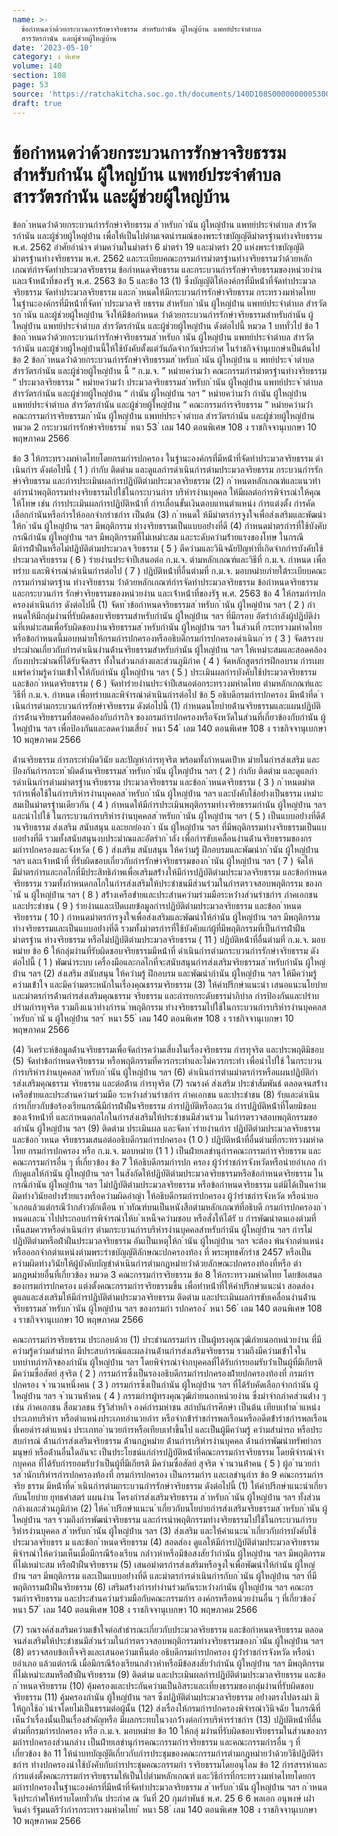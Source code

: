 ```yaml
---
name: >-
  ข้อกำหนดว่าด้วยกระบวนการรักษาจริยธรรม สำหรับกำนัน ผู้ใหญ่บ้าน แพทย์ประจำตำบล
  สารวัตรกำนัน และผู้ช่วยผู้ใหญ่บ้าน
date: '2023-05-10'
category: ง พิเศษ
volume: 140
section: 108
page: 53
source: 'https://ratchakitcha.soc.go.th/documents/140D108S0000000005300.pdf'
draft: true
---
```


# ข้อกำหนดว่าด้วยกระบวนการรักษาจริยธรรม สำหรับกำนัน ผู้ใหญ่บ้าน แพทย์ประจำตำบล สารวัตรกำนัน และผู้ช่วยผู้ใหญ่บ้าน

ข้อก ําหนดว่ําด้วยกระบวนกํารรักษําจริยธรรม ส ําหรับก ํานัน ผู้ใหญ่บ้ําน แพทย์ประจําตําบล สํารวัตรกํานัน และผู้ช่วยผู้ใหญ่บ้ําน เพื่อให้เป็นไปตํามเจตนํารมณ์ของพระรําชบัญญัติมําตรฐํานทํางจริยธรรม พ.ศ. 2562 อําศัยอํานําจ ตํามควํามในมําตรํา 6 มําตรํา 19 และมําตรํา 20 แห่งพระรําชบัญญัติมําตรฐํานทํางจริยธรรม พ.ศ. 2562 และระเบียบคณะกรรมกํารมําตรฐํานทํางจริยธรรมว่ําด้วยหลักเกณฑ์กํารจัดทําประมวลจริยธรรม ข้อกําหนดจริยธรรม และกระบวนกํารรักษําจริยธรรมของหน่วยงํานและเจ้ําหน้ําที่ของรัฐ พ.ศ. 2563 ข้อ 5 และข้อ 13 (1) ซึ่งบัญญัติให้องค์กรที่มีหน้ําที่จัดทําประมวลจริยธรรม จัดทําประมวลจริยธรรม และก ําหนดให้มีกระบวนกํารรักษําจริยธรรม กระทรวงมหําดไทยในฐํานะองค์กรที่มีหน้ําที่จัดท ําประมวลจริ ยธรรม สําหรับก ํานัน ผู้ใหญ่บ้ําน แพทย์ประจําตําบล สํารวัตรก ํานัน และผู้ช่วยผู้ใหญ่บ้ําน จึงให้มีข้อกําหนด ว่ําด้วยกระบวนกํารรักษําจริยธรรมสําหรับกํานัน ผู้ใหญ่บ้ําน แพทย์ประจําตําบล สํารวัตรกํานัน และผู้ช่วยผู้ใหญ่บ้ําน ดังต่อไปนี้ หมวด 1 บททั่วไป ข้อ 1 ข้อก ําหนดว่ําด้วยกระบวนกํารรักษําจริยธรรมส ําหรับก ํานัน ผู้ใหญ่บ้ําน แพทย์ประจําตําบล สํารวัตรกํานัน และผู้ช่วยผู้ใหญ่บ้ํานนี้ให้ใช้บังคับตั้งแต่วันถัดจํากวันประกําศ ในรําชกิจจํานุเบกษําเป็นต้นไป ข้อ 2 ข้อก ําหนดว่ําด้วยกระบวนกํารรักษําจริยธรรมส ําหรับก ํานัน ผู้ใหญ่บ้ําน แ พทย์ประจ ําตําบล สํารวัตรกํานัน และผู้ช่วยผู้ใหญ่บ้ําน นี้ “ ก.ม.จ. ” หมํายควํามว่ํา คณะกรรมกํารมําตรฐํานทํางจริยธรรม “ ประมวลจริยธรรม ” หมํายควํามว่ํา ประมวลจริยธรรมส ําหรับก ํานัน ผู้ใหญ่บ้ําน แพทย์ประจ ําตําบล สํารวัตรกํานัน และผู้ช่วยผู้ใหญ่บ้ําน “ กํานัน ผู้ใหญ่บ้ําน ฯลฯ ” หมํายควํามว่ํา กํานัน ผู้ใหญ่บ้ําน แพทย์ประจําตําบล สํารวัตรกํานัน และผู้ช่วยผู้ใหญ่บ้ําน “ คณะกรรมกํารจริยธรรม ” หมํายควํามว่ํา คณะกรรมกํารจริยธรรมก ํานัน ผู้ใหญ่บ้ําน แพทย์ประจ ําตําบล สํารวัตรกํานัน และผู้ช่วยผู้ใหญ่บ้ําน หมวด 2 กระบวนกํารรักษําจริยธรรม ้ หนา 53 ่ เลม 140 ตอนพิเศษ 108 ง ราชกิจจานุเบกษา 10 พฤษภาคม 2566

ข้อ 3 ให้กระทรวงมหําดไทยโดยกรมกํารปกครอง ในฐํานะองค์กรที่มีหน้ําที่จัดทําประมวลจริยธรรม ดําเนินกําร ดังต่อไปนี้ ( 1 ) กํากับ ติดตําม และดูแลกํารดําเนินกํารตํามประมวลจริยธรรม กระบวนกํารรักษําจริยธรรม และกํารประเมินผลกํารปฏิบัติตํามประมวลจริยธรรม (2) ก ําหนดหลักเกณฑ์และแนวทํางกํารนําพฤติกรรมทํางจริยธรรมไปใช้ในกระบวนกําร บริหํารงํานบุคคล ให้มีผลต่อกํารพิจํารณําให้คุณให้โทษ เช่น กํารประเมินผลกํารปฏิบัติหน้ําที่ กํารเลื่อนขั้นเงินตอบแทนตําแหน่ง กํารแต่งตั้ง กํารคัดเลือกกํานันหรือกํารให้ออกจํากรําชกําร เป็นต้น (3) ก ําหนดใ ห้มีมําตรกํารจูงใจเพื่อส่งเสริมและพัฒนําให้ก ํานัน ผู้ใหญ่บ้ําน ฯลฯ มีพฤติกรรม ทํางจริยธรรมเป็นแบบอย่ํางที่ดี (4) กําหนดมําตรกํารที่ใช้บังคับกรณีกํานัน ผู้ใหญ่บ้ําน ฯลฯ มีพฤติกรรมที่ไม่เหมําะสม และระดับควํามร้ํายแรงของโทษ ในกรณีมีกํารฝ่ําฝืนหรือไม่ปฏิบัติตํามประมวลจ ริยธรรม ( 5 ) ตีควํามและวินิจฉัยปัญหําที่เกิดจํากกํารบังคับใช้ประมวลจริยธรรม ( 6 ) รํายงํานประจําปีเสนอต่อ ก.ม.จ. ตํามหลักเกณฑ์และวิธีที่ ก.ม.จ. กําหนด เพื่อทรําบ และพิจํารณําดําเนินกํารต่อไป ( 7 ) ปฏิบัติหน้ําที่อื่นตํามที่ ก.ม.จ. มอบหมํายภํายใต้ระเบียบคณะกรรมกํารมําตรฐําน ทํางจริยธรรม ว่ําด้วยหลักเกณฑ์กํารจัดทําประมวลจริยธรรม ข้อกําหนดจริยธรรม และกระบวนกําร รักษําจริยธรรมของหน่วยงําน และเจ้ําหน้ําที่ของรัฐ พ.ศ. 2563 ข้อ 4 ให้กรมกํารปกครองดําเนินกําร ดังต่อไปนี้ (1) จัดท ําข้อกําหนดจริยธรรมส ําหรับก ํานัน ผู้ใหญ่บ้ําน ฯลฯ ( 2 ) กําหนดให้มีกลุ่มงํานที่รับผิดชอบจริยธรรมสําหรับกํานัน ผู้ใหญ่บ้ําน ฯลฯ ที่มีกรอบ อัตรํากําลังผู้ปฏิบัติงํานที่เหมําะสมเพื่อรับผิดชอบงํานจริยธรรมส ําหรับกํานัน ผู้ใหญ่บ้ําน ฯลฯ ในส่วนที่ กระทรวงมหําดไทยหรือข้อกําหนดนี้มอบหมํายให้กรมกํารปกครองหรืออธิบดีกรมกํารปกครองดําเนินก ําร ( 3 ) จัดสรรงบประมําณเกี่ยวกับกํารดําเนินงํานด้ํานจริยธรรมสําหรับกํานัน ผู้ใหญ่บ้ําน ฯลฯ ให้เหมําะสมและสอดคล้องกับงบประมําณที่ได้รับจัดสรร ทั้งในส่วนกลํางและส่วนภูมิภําค ( 4 ) จัดหลักสูตรกํารฝึกอบรม กํารเผยแพร่ควํามรู้ควํามเข้ําใจให้กับกํานัน ผู้ใหญ่บ้ําน ฯลฯ ( 5 ) ประเมินผลกํารบังคับใช้ประมวลจริยธรรม และข้อก ําหนดจริยธรรม ( 6 ) จัดทํารํายงํานประจําปีเสนอต่อกระทรวงมหําดไทย ตํามหลักเกณฑ์และวิธีที่ ก.ม.จ. กําหนด เพื่อทรําบและพิจํารณําดําเนินกํารต่อไป ข้อ 5 อธิบดีกรมกํารปกครอง มีหน้ําที่ด ําเนินกํารตํามกระบวนกํารรักษําจริยธรรม ดังต่อไปนี้ (1) กําหนดนโยบํายด้ํานจริยธรรมและแผนปฏิบัติกํารด้ํานจริยธรรมที่สอดคล้องกับภํารกิจ ของกรมกํารปกครองหรือจังหวัดในส่วนที่เกี่ยวข้องกับกํานัน ผู้ใหญ่บ้ําน ฯลฯ เพื่อป้องกันและลดควํามเสี่ยง ้ หนา 54 ่ เลม 140 ตอนพิเศษ 108 ง ราชกิจจานุเบกษา 10 พฤษภาคม 2566

ด้ํานจริยธรรม กํารกระทําผิดวินัย และปัญหํากํารทุจริต พร้อมทั้งกําหนดเป้ําห มํายในกํารส่งเสริม และป้องกันกํารกระท ําผิดด้ํานจริยธรรมส ําหรับก ํานัน ผู้ใหญ่บ้ําน ฯลฯ ( 2 ) กํากับ ติดตําม และดูแลกํารดําเนินกํารตํามมําตรฐํานจริยธรรม ประมวลจริยธรรม และข้อก ําหนดจริยธรรม ( 3 ) ก ําหนดมําตรกํารเพื่อใช้ในกํารบริหํารงํานบุคคลส ําหรับก ํานัน ผู้ใหญ่บ้ําน ฯลฯ และบังคับใช้อย่ํางเป็นธรรม เหมําะสมเป็นมําตรฐํานเดียวกัน ( 4 ) กําหนดให้มีกํารประเมินพฤติกรรมทํางจริยธรรมกํานัน ผู้ใหญ่บ้ําน ฯลฯ และนําไปใช้ ในกระบวนกํารบริหํารงํานบุคคลส ําหรับก ํานัน ผู้ใหญ่บ้ําน ฯลฯ ( 5 ) เป็นแบบอย่ํางที่ดีด้ํานจริยธรรม ส่งเสริม สนับสนุน และยกย่องก ํา นัน ผู้ใหญ่บ้ําน ฯลฯ ที่มีพฤติกรรมทํางจริยธรรมเป็นแบบอย่ํางที่ดี รวมทั้งสนับสนุนงบประมําณและอัตรําก ําลัง เพื่อกํารขับเคลื่อนงํานด้ํานจริยธรรมของกรมกํารปกครองและจังหวัด ( 6 ) ส่งเสริม สนับสนุน ให้ควํามรู้ ฝึกอบรมและพัฒนําก ํานัน ผู้ใหญ่บ้ําน ฯลฯ และเจ้ําหน้ําที่ ที่รับผิดชอบเกี่ยวกับกํารรักษําจริยธรรมของก ํานัน ผู้ใหญ่บ้ําน ฯลฯ ( 7 ) จัดให้มีมําตรกํารและกลไกที่มีประสิทธิภําพเพื่อเสริมสร้ํางให้มีกํารปฏิบัติตํามประมวลจริยธรรม และข้อกําหนดจริยธรรม รวมทั้งกําหนดกลไกในกํารส่งเสริมให้ประชําชนมีส่วนร่วมในกํารตรวจสอบพฤติกรรม ของก ํานั น ผู้ใหญ่บ้ําน ฯลฯ ( 8 ) สร้ํางเครือข่ํายและประสํานควํามร่วมมือระหว่ํางส่วนรําชกําร ภําคเอกชน และประชําชน ( 9 ) รํายงํานและเปิดเผยข้อมูลกํารปฏิบัติตํามประมวลจริยธรรม และข้อก ําหนดจริยธรรม ( 10 ) กําหนดมําตรกํารจูงใจเพื่อส่งเสริมและพัฒนําให้กํานัน ผู้ใหญ่บ้ําน ฯลฯ มีพฤติกรรม ทํางจริยธรรมและเป็นแบบอย่ํางที่ดี รวมทั้งมําตรกํารที่ใช้บังคับแก่ผู้ที่มีพฤติกรรมที่เป็นกํารฝ่ําฝืนมําตรฐําน ทํางจริยธรรม หรือไม่ปฏิบัติตํามประมวลจริยธรรม ( 11 ) ปฏิบัติหน้ําที่อื่นตํามที่ ก.ม.จ. มอบหมําย ข้อ 6 ให้กลุ่มงํานที่รับผิดชอบจริยธรรมมีหน้ําที่ ดําเนินกํารตํามกระบวนกํารรักษําจริยธรรม ดังต่อไปนี้ ( 1 ) พัฒนําระบบ เครื่องมือและกลไกที่จะสนับสนุนกํารส่งเสริมจริยธรรมส ําหรับกํานัน ผู้ใหญ่บ้ําน ฯลฯ (2) ส่งเสริม สนับสนุน ให้ควํามรู้ ฝึกอบรม และพัฒนํากํานัน ผู้ใหญ่บ้ําน ฯลฯ ให้มีควํามรู้ ควํามเข้ําใจ และมีควํามตระหนักในเรื่องคุณธรรมจริยธรรม (3) ให้คําปรึกษําแนะนํา เสนอแนะนโยบํายและมําตรกํารด้ํานกํารส่งเสริมคุณธรรม จริยธรรม และกํารยกระดับธรรมําภิบําล กํารป้องกันและปรําบปรํามกํารทุจริต รวมถึงแนวทํางกํารน ําพฤติกรรม ทํางจริยธรรมไปใช้ในกระบวนกํารบริหํารงํานบุคคลส ําหรับก ํานั น ผู้ใหญ่บ้ําน ฯลฯ ้ หนา 55 ่ เลม 140 ตอนพิเศษ 108 ง ราชกิจจานุเบกษา 10 พฤษภาคม 2566

(4) วิเครําะห์ข้อมูลด้ํานจริยธรรมเพื่อจัดกํารควํามเสี่ยงในเรื่องจริยธรรม กํารทุจริต และประพฤติมิชอบ (5) จัดทําข้อกําหนดจริยธรรม หรือพฤติกรรมที่ควรกระทําและไม่ควรกระทํา เพื่อนําไปใช้ ในกระบวนกํารบริหํารงํานบุคคลส ําหรับก ํานัน ผู้ใหญ่บ้ําน ฯลฯ (6) ดําเนินกํารตํามมําตรกํารหรือแผนปฏิบัติกํารส่งเสริมคุณธรรม จริยธรรม และต่อต้ําน กํารทุจริต (7) รณรงค์ ส่งเสริม ประชําสัมพันธ์ ตลอดจนสร้ํางเครือข่ํายและประสํานควํามร่วมมือ ระหว่ํางส่วนรําชกําร ภําคเอกชน และประชําชน (8) รับและดําเนินกํารเกี่ยวกับข้อร้องเรียนกรณีมีกํารฝ่ําฝืนจริยธรรม กํารปฏิบัติหรือละเว้น กํารปฏิบัติหน้ําที่โดยมิชอบของเจ้ําหน้ําที่ และกําหนดกลไกในกํารส่งเสริมให้ประชําชนมีส่วนร่วม ในกํารตรวจสอบพฤติกรรมของกํานัน ผู้ใหญ่บ้ําน ฯลฯ (9) ติดตําม ประเมินผล และจัดท ํารํายงํานกําร ปฏิบัติตํามประมวลจริยธรรม และข้อก ําหนด จริยธรรมเสนอต่ออธิบดีกรมกํารปกครอง (1 0 ) ปฏิบัติหน้ําที่อื่นตํามที่กระทรวงมหําดไทย กรมกํารปกครอง หรือ ก.ม.จ. มอบหมําย (1 1 ) เป็นฝ่ํายเลขํานุกํารคณะกรรมกํารจริยธรรม และคณะกรรมกํารอื่น ๆ ที่เกี่ยวข้อง ข้อ 7 ให้อธิบดีกรมกํารปก ครอง ผู้ว่ํารําชกํารจังหวัดหรือนํายอําเภอ กํากับดูแลให้กํานัน ผู้ใหญ่บ้ําน ฯลฯ ในสังกัดให้ปฏิบัติตํามประมวลจริยธรรมหรือข้อกําหนดจริยธรรม ในกรณีกํานัน ผู้ใหญ่บ้ําน ฯลฯ ไม่ปฏิบัติตํามประมวลจริยธรรม หรือข้อกําหนดจริยธรรม แต่มิได้เป็นควํามผิดทํางวินัยอย่ํางร้ํายแรงหรือควํามผิดอําญํา ให้อธิบดีกรมกํารปกครอง ผู้ว่ํารําชกํารจังหวัด หรือนํายอ ําเภอแล้วแต่กรณีว่ํากล่ําวตักเตือน ท ําทัณฑ์บนเป็นหนังสือตํามหลักเกณฑ์ที่อธิบดี กรมกํารปกครองก ําหนดและน ําไปประกอบกํารพิจํารณําให้บ ําเหน็จควํามชอบ หรือสั่งให้ได้รั บ กํารพัฒนําตนเองตํามที่เห็นสมควรหรือดําเนินกําร ตํามกระบวนกํารบริหํารงํานบุคคลสําหรับกํานัน ผู้ใหญ่บ้ําน ฯลฯ กํารไม่ปฏิบัติตํามหรือฝ่ําฝืนประมวลจริยธรรม อันเป็นเหตุให้ก ํานัน ผู้ใหญ่บ้ําน ฯลฯ จะต้อง พ้นจํากตําแหน่งหรือออกจํากตําแหน่งตํามพระรําชบัญญัติลักษณะปกครองท้อง ที่ พระพุทธศักรําช 2457 หรือเป็นควํามผิดทํางวินัยให้ผู้บังคับบัญชําดําเนินกํารตํามกฎหมํายว่ําด้วยลักษณะปกครองท้องที่หรือ ตํามกฎหมํายอื่นที่เกี่ยวข้อง หมวด 3 คณะกรรมกํารจริยธรรม ข้อ 8 ให้กระทรวงมหําดไทย โดยข้อเสนอของกรมกํารปกครอง แต่งตั้งคณะกรรมกํารจริยธรรมขึ้น เพื่อทําหน้ําที่ให้คําปรึกษําแนะนํา สอดส่อง ดูแลและส่งเสริมให้มีกํารปฏิบัติตํามประมวลจริยธรรม ติดตําม และประเมินผลกํารขับเคลื่อนงํานด้ํานจริยธรรมส ําหรับก ํานัน ผู้ใหญ่บ้ําน ฯลฯ ของกรมกํา รปกครอง ้ หนา 56 ่ เลม 140 ตอนพิเศษ 108 ง ราชกิจจานุเบกษา 10 พฤษภาคม 2566

คณะกรรมกํารจริยธรรม ประกอบด้วย (1) ประธํานกรรมกําร เป็นผู้ทรงคุณวุฒิภํายนอกหน่วยงําน ที่มีควํามรู้ควํามสํามํารถ มีประสบกํารณ์และผลงํานด้ํานกํารส่งเสริมจริยธรรม รวมถึงมีควํามเข้ําใจในบทบําทภํารกิจของกํานัน ผู้ใหญ่บ้ําน ฯลฯ โดยพิจํารณําจํากบุคคลที่ได้รับกํารยอมรับว่ําเป็นผู้ที่มีเกียรติ มีควํามซื่อสัตย์ สุจริต ( 2 ) กรรมกํารซึ่งเป็นรองอธิบดีกรมกํารปกครองฝ่ํายปกครองท้องที่ กรมกํารปกครอง จ ํานวนหนึ่งคน ( 3 ) กรรมกํารซึ่งเป็นกํานัน ผู้ใหญ่บ้ําน ฯลฯ ที่ได้รับคัดเลือกจํากกํานัน ผู้ใหญ่บ้ําน ฯลฯ จ ํานวนห้ําคน ( 4 ) กรรมกํารผู้ทรงคุณวุฒิภํายนอกหน่วยงําน ซึ่งมําจํากภําคส่วนต่ําง ๆ เช่น ภําคเอกชน สื่อมวลชน รัฐวิสําหกิจ องค์กํารมหําชน สถําบันกํารศึกษํา เป็นต้น เทียบเท่ําต ําแหน่งประเภทบริหําร หรือตําแหน่งประเภทอํานวยกําร หรือจํากข้ํารําชกํารพลเรือนหรืออดีตข้ํารําชกํารพลเรือนที่เคยดํารงตําแหน่ง ประเภทอ ํานวยกํารหรือเทียบเท่ําขึ้นไป และเป็นผู้มีควํามรู้ ควํามสํามํารถ หรือประสบกํารณ์ ด้ํานกํารส่งเสริมจริยธรรม ด้ํานกฎหมําย ด้ํานกํารบริหํารงํานบุคคล ด้ํานกํารพัฒนําทรัพยํากรมนุษย์ หรือด้ํานอื่นใดอันจะ เป็นประโยชน์แก่กํารปฏิบัติหน้ําที่คณะกรรมกํารจริยธรรม โดยพิจํารณําจํากบุคคล ที่ได้รับกํารยอมรับว่ําเป็นผู้ที่มีเกียรติ มีควํามซื่อสัตย์ สุจริต จ ํานวนห้ําคน ( 5 ) ผู้อ ํานวยกํารส ํานักบริหํารกํารปกครองท้องที่ กรมกํารปกครอง เป็นกรรมกําร และเลขํานุกําร ข้อ 9 คณะกรรมกํารจริย ธรรม มีหน้ําที่ด ําเนินกํารตํามกระบวนกํารรักษําจริยธรรม ดังต่อไปนี้ (1) ให้คําปรึกษําแนะนําเกี่ยวกับนโยบําย ยุทธศําสตร์ แผนงําน โครงกํารส่งเสริมจริยธรรม ส ําหรับก ํานัน ผู้ใหญ่บ้ําน ฯลฯ ทั้งส่วนกลํางและส่วนภูมิภําค (2) ให้ค ําปรึกษําแนะน ําเกี่ยวกับนโยบํายกํารส่งเสริมจริยธรรมส ําหรับก ํานัน ผู้ใหญ่บ้ําน ฯลฯ รวมถึงกํารพัฒนําจริยธรรม และกํารนําพฤติกรรมทํางจริยธรรมไปใช้ในกระบวนกํารบริหํารงํานบุคคล ส ําหรับก ํานัน ผู้ใหญ่บ้ําน ฯลฯ (3) ส่งเสริม และให้คําแนะน ําเกี่ยวกับกํารบังคับใช้ประมวลจริยธรร ม และข้อก ําหนดจริยธรรม (4) สอดส่อง ดูแลให้มีกํารปฏิบัติตํามประมวลจริยธรรม พิจํารณําให้ควํามเห็นเมื่อมีกรณีร้องเรียน กล่ําวหําหรือมีข้อสงสัยว่ํากํานัน ผู้ใหญ่บ้ําน ฯลฯ มีพฤติกรรมที่ไม่เหมําะสม หรือฝ่ําฝืนจริยธรรม (5) เสนอมําตรกํารส่งเสริมหรือจูงใจเพื่อพัฒนําให้กํานัน ผู้ใหญ่บ้ําน ฯลฯ มีพฤติกรรม และเป็นแบบอย่ํางที่ดี และมําตรกํารดําเนินกํารกับก ํานัน ผู้ใหญ่บ้ําน ฯลฯ ที่มีพฤติกรรมฝ่ําฝืนจริยธรรม (6) เสริมสร้ํางกํารทํางํานร่วมกันระหว่ํางกํานัน ผู้ใหญ่บ้ําน ฯลฯ คณะกรรมกํารจริยธรรม และประสํานควํามร่วมมือกับคณะกรรมกําร องค์กรหรือหน่วยงํานอื่น ๆ ที่เกี่ยวข้อง ้ หนา 57 ่ เลม 140 ตอนพิเศษ 108 ง ราชกิจจานุเบกษา 10 พฤษภาคม 2566

(7) รณรงค์ส่งเสริมควํามเข้ําใจต่อสําธํารณะเกี่ยวกับประมวลจริยธรรม และข้อกําหนดจริยธรรม ตลอดจนส่งเสริมให้ประชําชนมีส่วนร่วมในกํารตรวจสอบพฤติกรรมทํางจริยธรรมของก ํานัน ผู้ใหญ่บ้ําน ฯลฯ (8) ตรวจสอบข้อเท็จจริงและเสนอควํามเห็นต่อ อธิบดีกรมกํารปกครอง ผู้ว่ํารําชกํารจังหวัด หรือนํายอําเภอ แล้วแต่กรณี เมื่อมีกรณีร้องเรียนกล่ําวหําหรือมีข้อสงสัยว่ํากํานัน ผู้ใหญ่บ้ําน ฯลฯ มีพฤติกรรมที่ไม่เหมําะสมหรือฝ่ําฝืนจริยธรรม (9) ติดตําม และประเมินผลกํารปฏิบัติตํามประมวลจริยธรรม และข้อก ําหนดจริยธรรม (10) คุ้มครองและประกันควํามเป็นอิสระและเที่ยงธรรมของกลุ่มงํานที่รับผิดชอบจริยธรรม (11) คุ้มครองกํานัน ผู้ใหญ่บ้ําน ฯลฯ ซึ่งปฏิบัติตํามประมวลจริยธรรม อย่ํางตรงไปตรงมํา มิให้ถูกใช้อ ํานําจโดยไม่เป็นธรรมต่อผู้นั้น (12) ส่งเรื่องให้กรมกํารปกครองพิจํารณําวินิจฉัย ในกรณีที่เห็นว่ําเรื่องนั้นเป็นเรื่องสําคัญหรือ มีผลกระทบในวงกว้ํางต่อกํารบริหํารรําชกําร (13) ปฏิบัติหน้ําที่อื่นตํามที่กรมกํารปกครอง หรือ ก.ม.จ. มอบหมําย ข้อ 10 ให้กลุ่ มงํานที่รับผิดชอบจริยธรรมในส่วนของกรมกํารปกครองส่วนกลําง เป็นฝ่ํายเลขํานุกํารคณะกรรมกํารจริยธรรม และคณะกรรมกํารอื่น ๆ ที่เกี่ยวข้อง ข้อ 11 ให้นําบทบัญญัติเกี่ยวกับกํารประชุมของคณะกรรมกํารตํามกฎหมํายว่ําด้วยวิธีปฏิบัติรําชกําร ทํางปกครองนําใช้บังคับกับกํารประชุมคณะกรรมกํา รจริยธรรมโดยอนุโลม ข้อ 12 กํารสรรหําและกํารแต่งตั้งคณะกรรมกํารจริยธรรมให้เป็นไปตํามหลักเกณฑ์ และวิธีกํารที่กระทรวงมหําดไทยโดยกรมกํารปกครองในฐํานะองค์กรที่มีหน้ําที่จัดทําประมวลจริยธรรม ส ําหรับก ํานัน ผู้ใหญ่บ้ําน ฯลฯ ก ําหนด จึงประกําศให้ทรําบโดยทั่วกัน ประกําศ ณ วันที่ 20 กุมภําพันธ์ พ.ศ. 25 6 6 พลเอก อนุพงษ์ เผ่ําจินดํา รัฐมนตรีว่ํากํารกระทรวงมหําดไทย ้ หนา 58 ่ เลม 140 ตอนพิเศษ 108 ง ราชกิจจานุเบกษา 10 พฤษภาคม 2566
